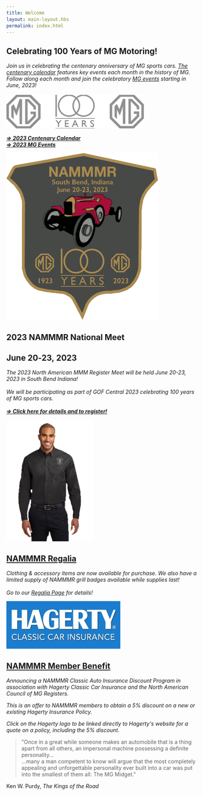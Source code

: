 ```yaml
---
title: Welcome
layout: main-layout.hbs
permalink: index.html
---
```


<div id="content-sections" class="content-block content-background">
<section class="content divided">

<h2 class="green-heading">Celebrating 100 Years of MG Motoring!</h2>

*Join us in celebrating the centenary anniversary of MG sports cars.
<a href="centenary-calendar/">The centenary calendar</a> features key events each month in the history of
MG. Follow along each month and join the celebratory <a href="events/">MG events</a> starting in June, 2023!*
<br><br>
<img src="img/2023-mg-centenary-logo.png" alt="">
<br>

<a href="centenary-calendar/"><em><b>&#8658; 2023 Centenary Calendar</b></em></a><br>
<a href="events/"><em><b>&#8658; 2023 MG Events</b></em></a>
</section>
<section class="content divided">

<a class="plain" href="https://www.gof2023.com/"><img class="section-img" src="img/2023-south-bend-logo.png" alt=""></a>
<h2 class="green-heading">2023 NAMMMR National Meet</h2>
<h2 class="green-heading">June&nbsp;20&#8209;23,&nbsp;2023</h2>

*The 2023 North American MMM Register Meet will be held June 20-23, 2023 in 
South Bend Indiana!
<br><br>
We will be participating as part of GOF Central 2023 celebrating 100 years of MG sports cars.* <br><br>
<a href="https://www.gof2023.com/"><em><b>&#8658; Click here for details and to register!</b></em></a>
</section>
<section class="content divided">
<a class="plain" href="regalia/"><img class="section-img" src="img/regalia-sample.png" alt=""></a>

<a class="plain" href="regalia/">
<h2 class="green-heading">NAMMMR Regalia</h2>
</a>

*Clothing & accessory items are now available for purchase.
We also have a limited supply of NAMMMR grill badges available
while supplies last!
<br><br>
Go to our <a href="regalia/">Regalia Page</a> for details!*
</section>
<section class="content">
<a class="plain" href="https://www.hagerty.com/apps/-/CLLTM"><img id="hagerty-logo" class="section-img" src="img/hagerty-logo.jpg" alt=""></a>

<a class="plain" href="https://www.hagerty.com/apps/-/CLLTM">
<h2 class="green-heading">NAMMMR Member Benefit</h2>
</a>

*Announcing a NAMMMR Classic Auto Insurance
Discount Program in association with
Hagerty Classic Car Insurance
and the North American Council of MG Registers.*

*This is an offer to NAMMMR members to obtain a 5% discount on
a new or existing Hagerty Insurance Policy.*

*Click on the Hagerty logo to be linked directly to Hagerty's website
for a quote on a policy, including the 5% discount.*
</section>
</div>

<div id="home-quote" class="content-block">
<aside>
<blockquote>
"Once in a great while someone makes an automobile that is a thing apart from all others, 
an impersonal machine possessing a definite personality...<br>
...many a man competent to know will argue
that the most completely appealing
and unforgettable personality ever built into a car
was put into the smallest of them all:
The MG Midget."
</blockquote>

Ken W. Purdy, *The Kings of the Road*
</aside>
</div>
